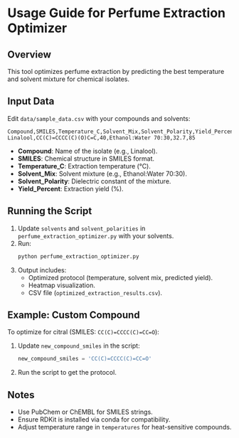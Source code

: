 # Usage Guide for Perfume Extraction Optimizer

## Overview
This tool optimizes perfume extraction by predicting the best temperature and solvent mixture for chemical isolates.

## Input Data
Edit `data/sample_data.csv` with your compounds and solvents:
```csv
Compound,SMILES,Temperature_C,Solvent_Mix,Solvent_Polarity,Yield_Percent
Linalool,CC(C)=CCCC(C)(O)C=C,40,Ethanol:Water 70:30,32.7,85
```

- **Compound**: Name of the isolate (e.g., Linalool).
- **SMILES**: Chemical structure in SMILES format.
- **Temperature_C**: Extraction temperature (°C).
- **Solvent_Mix**: Solvent mixture (e.g., Ethanol:Water 70:30).
- **Solvent_Polarity**: Dielectric constant of the mixture.
- **Yield_Percent**: Extraction yield (%).

## Running the Script
1. Update `solvents` and `solvent_polarities` in `perfume_extraction_optimizer.py` with your solvents.
2. Run:
   ```bash
   python perfume_extraction_optimizer.py
   ```
3. Output includes:
   - Optimized protocol (temperature, solvent mix, predicted yield).
   - Heatmap visualization.
   - CSV file (`optimized_extraction_results.csv`).

## Example: Custom Compound
To optimize for citral (SMILES: `CC(C)=CCCC(C)=CC=O`):
1. Update `new_compound_smiles` in the script:
   ```python
   new_compound_smiles = 'CC(C)=CCCC(C)=CC=O'
   ```
2. Run the script to get the protocol.

## Notes
- Use PubChem or ChEMBL for SMILES strings.
- Ensure RDKit is installed via conda for compatibility.
- Adjust temperature range in `temperatures` for heat-sensitive compounds.